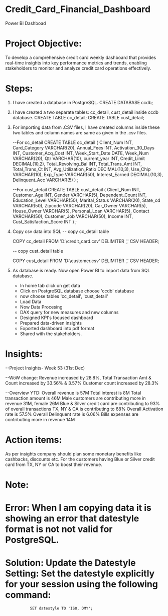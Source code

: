 # Credit_Card_Financial_Dashboard
Power BI Dashboad
# Project Objective: 
To develop a comprehensive credit card weekly dashboard that provides real-time insights into key performance metrics and trends, enabling stakeholders to monitor and analyze credit card operations effectively.
# Steps:
1. I have created a database in PostgreSQL.
   CREATE DATABASE ccdb;
2. I have created a two separate tables: cc_detail, cust_detail inside ccdb database.
   CREATE TABLE cc_detail;
   CREATE TABLE cust_detail;
3. For importing data from .CSV files, I have created columns inside these two tables and column names are same as given in the .csv files.

   --For cc_detail
   CREATE TABLE cc_detail (
    Client_Num INT,
    Card_Category VARCHAR(20),
    Annual_Fees INT,
    Activation_30_Days INT,
    Customer_Acq_Cost INT,
    Week_Start_Date DATE,
    Week_Num VARCHAR(20),
    Qtr VARCHAR(10),
    current_year INT,
    Credit_Limit DECIMAL(10,2),
    Total_Revolving_Bal INT,
    Total_Trans_Amt INT,
    Total_Trans_Ct INT,
    Avg_Utilization_Ratio DECIMAL(10,3),
    Use_Chip VARCHAR(10),
    Exp_Type VARCHAR(50),
    Interest_Earned DECIMAL(10,3),
    Delinquent_Acc VARCHAR(5)
    ) ;
   
   --For cust_detail
   CREATE TABLE cust_detail (
    Client_Num INT,
    Customer_Age INT,
    Gender VARCHAR(5),
    Dependent_Count INT,
    Education_Level VARCHAR(50),
    Marital_Status VARCHAR(20),
    State_cd VARCHAR(50),
    Zipcode VARCHAR(20),
    Car_Owner VARCHAR(5),
    House_Owner VARCHAR(5),
    Personal_Loan VARCHAR(5),
    Contact VARCHAR(50),
    Customer_Job VARCHAR(50),
    Income INT,
    Cust_Satisfaction_Score INT
    ) ;
5. Copy csv data into SQL
   -- copy cc_detail table

   COPY cc_detail
   FROM 'D:\credit_card.csv' 
   DELIMITER ',' 
   CSV HEADER;


   -- copy cust_detail table

   COPY cust_detail
   FROM 'D:\customer.csv' 
   DELIMITER ',' 
   CSV HEADER;
   
           
6. As database is ready. Now open Power BI to import data from SQL database.
   * In home tab click on get data
   * Click on PostgreSQL database choose 'ccdb' database
   * now choose tables 'cc_detail', 'cust_detail'
   * Load Data
   * Now Data Procesing
   * DAX query for new measures and new columns
   * Designed KPI's focused dashboard
   * Prepared data-driven insights
   * Exported dashboard into pdf format
   * Shared with the stakeholders.
     
# Insights:
   --Project Insights- Week 53 (31st	Dec)
 
   --WoW change:
    Revenue increased by 28.8%,
    Total Transaction Amt & Count increased by 33.56% & 3.57%
    Customer count increased by 28.3%
   
   --Overview YTD:
    Overall revenue is 57M
    Total interest is 8M
    Total transaction amount is 46M
    Male customers are contributing more in revenue 31M, female 26M
    Blue & Silver credit card are contributing to 93% of overall transactions
    TX, NY & CA is contributing to 68%
    Overall Activation rate is 57.5%
    Overall Delinquent rate is 6.06%
    Bills expenses are contributing more in revenue 14M 

# Action items:
  As per insights company should plan some monetary benefits like cashbacks, discounts etc. 
  For the customers having Blue or Silver credit card from TX, NY or CA to boost their revenue.

    

# Note:
   # Error: When I am copying data it is showing an error that datestyle format is not not valid for PostgreSQL.
   # Solution: Update the Datestyle Setting: Set the datestyle explicitly for your session using the following command:
               SET datestyle TO 'ISO, DMY';



